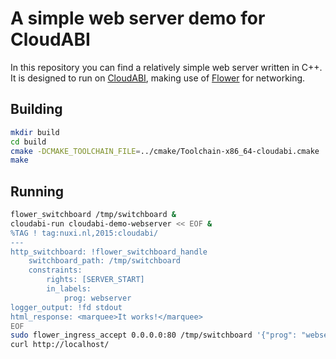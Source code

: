 # A simple web server demo for CloudABI

In this repository you can find a relatively simple web server written
in C++. It is designed to run on [CloudABI](https://nuxi.nl/cloudabi/),
making use of [Flower](https://github.com/NuxiNL/flower) for networking.

## Building

```bash
mkdir build
cd build
cmake -DCMAKE_TOOLCHAIN_FILE=../cmake/Toolchain-x86_64-cloudabi.cmake ..
make
```

## Running

```bash
flower_switchboard /tmp/switchboard &
cloudabi-run cloudabi-demo-webserver << EOF &
%TAG ! tag:nuxi.nl,2015:cloudabi/
---
http_switchboard: !flower_switchboard_handle
    switchboard_path: /tmp/switchboard
    constraints:
        rights: [SERVER_START]
        in_labels:
            prog: webserver
logger_output: !fd stdout
html_response: <marquee>It works!</marquee>
EOF
sudo flower_ingress_accept 0.0.0.0:80 /tmp/switchboard '{"prog": "webserver"}' &
curl http://localhost/
```
